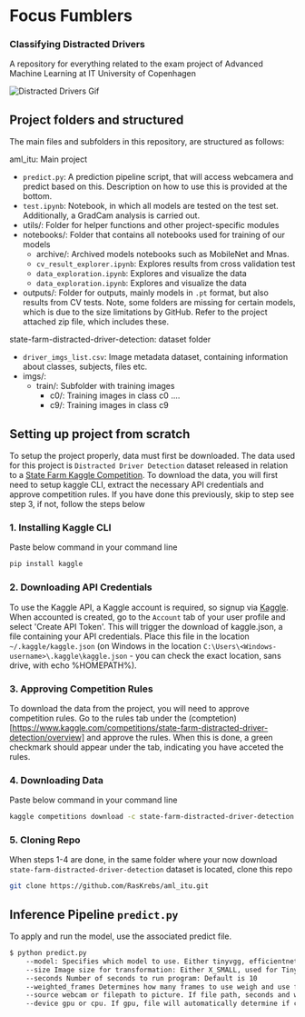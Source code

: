# Focus Fumblers

### Classifying Distracted Drivers
A repository for everything related to the exam project of Advanced Machine Learning at IT University of Copenhagen

![Distracted Drivers Gif](https://storage.googleapis.com/kaggle-media/competitions/kaggle/5048/media/output_DEb8oT.gif)

## Project folders and structured
The main files and subfolders in this repository, are structured as follows:

aml_itu: Main project
- `predict.py`: A prediction pipeline script, that will access webcamera and predict based on this. Description on how to use this is provided at the bottom.
- `test.ipynb`: Notebook, in which all models are tested on the test set. Additionally, a GradCam analysis is carried out.
- utils/: Folder for helper functions and other project-specific modules
- notebooks/: Folder that contains all notebooks used for training of our models
    - archive/: Archived models notebooks such as MobileNet and Mnas.
    - `cv_result_explorer.ipynb`: Explores results from cross validation test
    - `data_exploration.ipynb`: Explores and visualize the data
    - `data_exploration.ipynb`: Explores and visualize the data
- outputs/: Folder for outputs, mainly models in `.pt` format, but also results from CV tests. Note, some folders are missing for certain models, which is due to the size limitations by GitHub. Refer to the project attached zip file, which includes these.

state-farm-distracted-driver-detection: dataset folder 
- `driver_imgs_list.csv`: Image metadata dataset, containing information about classes, subjects, files etc.
- imgs/: 
    - train/: Subfolder with training images
        - c0/: Training images in class c0
        ....
        - c9/: Training images in class c9



## Setting up project from scratch
To setup the project properly, data must first be downloaded. The data used for this project is `Distracted Driver Detection` dataset released in relation to a [State Farm Kaggle Competition](https://www.kaggle.com/competitions/state-farm-distracted-driver-detection/overview). To download the data, you will first need to setup kaggle CLI, extract the necessary API credentials and approve competition rules. If you have done this previously, skip to step see step 3, if not, follow the steps below 

### 1. Installing Kaggle CLI
Paste below command in your command line
```zsh
pip install kaggle
```

### 2. Downloading API Credentials
To use the Kaggle API, a Kaggle account is required, so signup via [Kaggle](https://www.kaggle.com). When accounted is created, go to the `Account` tab of your user profile and select 'Create API Token'. This will trigger the download of kaggle.json, a file containing your API credentials. Place this file in the location `~/.kaggle/kaggle.json` (on Windows in the location `C:\Users\<Windows-username>\.kaggle\kaggle.json` - you can check the exact location, sans drive, with echo %HOMEPATH%). 

### 3. Approving Competition Rules
To download the data from the project, you will need to approve competition rules. Go to the rules tab under the (comptetion)[https://www.kaggle.com/competitions/state-farm-distracted-driver-detection/overview] and approve the rules. When this is done, a green checkmark should appear under the tab, indicating you have acceted the rules.

### 4. Downloading Data
Paste below command in your command line
```zsh
kaggle competitions download -c state-farm-distracted-driver-detection
```


### 5. Cloning Repo
When steps 1-4 are done, in the same folder where your now download `state-farm-distracted-driver-detection` dataset is located, clone this repo
```zsh
git clone https://github.com/RasKrebs/aml_itu.git
```

## Inference Pipeline `predict.py`
To apply and run the model, use the associated predict file. 
```sh
$ python predict.py 
    --model: Specifies which model to use. Either tinyvgg, efficientnetb0, efficientnetb1, vgg16 or resnet
    --size Image size for transformation: Either X_SMALL, used for TinyVGG or L_SQUARED for all ohter models
    --seconds Number of seconds to run program: Default is 10
    --weighted_frames Determines how many frames to use weigh and use for prediction. Defeault is 10
    --source webcam or filepath to picture. If file path, seconds and weighted frames are irrelvant. Default is webcam
    --device gpu or cpu. If gpu, file will automatically determine if cuda or mps is available and use that. Default is GPU.
```

